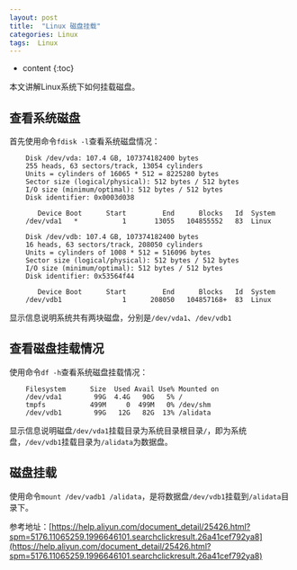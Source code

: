 ```yaml
---
layout: post
title:  "Linux 磁盘挂载"
categories: Linux 
tags:  Linux 
---
```


* content
{:toc}

本文讲解Linux系统下如何挂载磁盘。

## 查看系统磁盘

首先使用命令`fdisk -l`查看系统磁盘情况：

```
    Disk /dev/vda: 107.4 GB, 107374182400 bytes
    255 heads, 63 sectors/track, 13054 cylinders
    Units = cylinders of 16065 * 512 = 8225280 bytes
    Sector size (logical/physical): 512 bytes / 512 bytes
    I/O size (minimum/optimal): 512 bytes / 512 bytes
    Disk identifier: 0x0003d038
    
       Device Boot      Start         End      Blocks   Id  System
    /dev/vda1   *           1       13055   104855552   83  Linux
    
    Disk /dev/vdb: 107.4 GB, 107374182400 bytes
    16 heads, 63 sectors/track, 208050 cylinders
    Units = cylinders of 1008 * 512 = 516096 bytes
    Sector size (logical/physical): 512 bytes / 512 bytes
    I/O size (minimum/optimal): 512 bytes / 512 bytes
    Disk identifier: 0x53564f44
    
       Device Boot      Start         End      Blocks   Id  System
    /dev/vdb1               1      208050   104857168+  83  Linux
```

显示信息说明系统共有两块磁盘，分别是`/dev/vda1`、`/dev/vdb1`

## 查看磁盘挂载情况

使用命令`df -h`查看系统磁盘挂载情况：

```
    Filesystem      Size  Used Avail Use% Mounted on
    /dev/vda1        99G  4.4G   90G   5% /
    tmpfs           499M     0  499M   0% /dev/shm
    /dev/vdb1        99G   12G   82G  13% /alidata

```

显示信息说明磁盘`/dev/vda1`挂载目录为系统目录根目录`/`，即为系统盘，`/dev/vdb1`挂载目录为`/alidata`为数据盘。

## 磁盘挂载

使用命令`mount /dev/vadb1 /alidata`，是将数据盘`/dev/vdb1`挂载到`/alidata`目录下。

参考地址：[https://help.aliyun.com/document_detail/25426.html?spm=5176.11065259.1996646101.searchclickresult.26a41cef792ya8](https://help.aliyun.com/document_detail/25426.html?spm=5176.11065259.1996646101.searchclickresult.26a41cef792ya8)